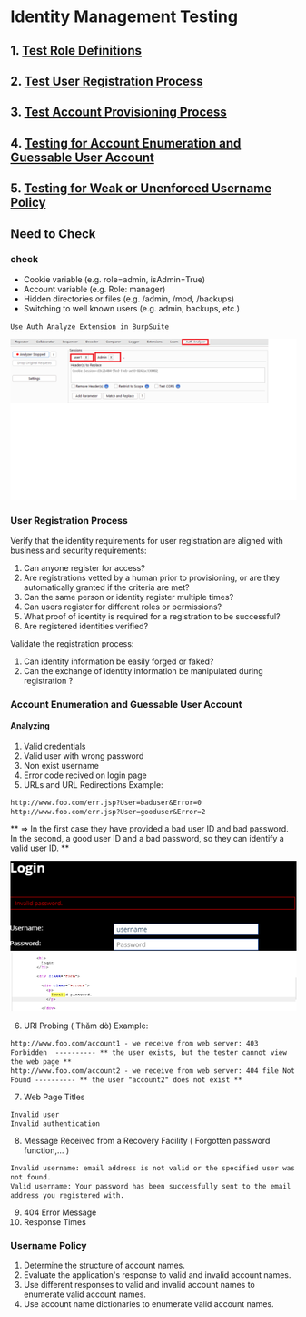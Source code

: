 # Identity Management Testing
 
## 1. [Test Role Definitions](https://github.com/OWASP/wstg/blob/master/document/4-Web_Application_Security_Testing/03-Identity_Management_Testing/01-Test_Role_Definitions.md)

## 2. [Test User Registration Process](https://github.com/OWASP/wstg/blob/master/document/4-Web_Application_Security_Testing/03-Identity_Management_Testing/02-Test_User_Registration_Process.md)

## 3. [Test Account Provisioning Process](https://github.com/OWASP/wstg/blob/master/document/4-Web_Application_Security_Testing/03-Identity_Management_Testing/03-Test_Account_Provisioning_Process.md)

## 4. [Testing for Account Enumeration and Guessable User Account](https://github.com/OWASP/wstg/blob/master/document/4-Web_Application_Security_Testing/03-Identity_Management_Testing/04-Testing_for_Account_Enumeration_and_Guessable_User_Account.md)

## 5. [Testing for Weak or Unenforced Username Policy](https://github.com/OWASP/wstg/blob/master/document/4-Web_Application_Security_Testing/03-Identity_Management_Testing/05-Testing_for_Weak_or_Unenforced_Username_Policy.md)

## Need to Check

###  check 

* Cookie variable (e.g. role=admin, isAdmin=True)
* Account variable (e.g. Role: manager)
* Hidden directories or files (e.g. /admin, /mod, /backups)
* Switching to well known users (e.g. admin, backups, etc.)
 
`Use Auth Analyze Extension in BurpSuite`

![Auth_Analyze](./img/Auth_analyze.png)
### User Registration Process

Verify that the identity requirements for user registration are aligned with business and security requirements:

1. Can anyone register for access?
2. Are registrations vetted by a human prior to provisioning, or are they automatically granted if the criteria are met?
3. Can the same person or identity register multiple times?
4. Can users register for different roles or permissions?
5. What proof of identity is required for a registration to be successful?
6. Are registered identities verified?

Validate the registration process:

1. Can identity information be easily forged or faked?
2. Can the exchange of identity information be manipulated during registration ?

### Account Enumeration and Guessable User Account

#### Analyzing 
1. Valid credentials
2. Valid user with wrong password
3. Non exist username 
4. Error code recived on login page
5. URLs and URL Redirections
Example:
```http
http://www.foo.com/err.jsp?User=baduser&Error=0
http://www.foo.com/err.jsp?User=gooduser&Error=2
```
** => In the first case they have provided a bad user ID and bad password. In the second, a good user ID and a bad password, so they can identify a valid user ID. **

![enum](./img/enum.png)
![enum](./img/enum2.png)

6. URI Probing ( Thăm dò)
Example:
```
http://www.foo.com/account1 - we receive from web server: 403 Forbidden  ---------- ** the user exists, but the tester cannot view the web page **
http://www.foo.com/account2 - we receive from web server: 404 file Not Found ---------- ** the user "account2" does not exist **
```
7. Web Page Titles
```
Invalid user
Invalid authentication
```
8.  Message Received from a Recovery Facility ( Forgotten password function,... )
```
Invalid username: email address is not valid or the specified user was not found.
Valid username: Your password has been successfully sent to the email address you registered with.
```
9.  404 Error Message
10. Response Times 

### Username Policy
1. Determine the structure of account names.
2. Evaluate the application's response to valid and invalid account names.
3. Use different responses to valid and invalid account names to enumerate valid account names.
4. Use account name dictionaries to enumerate valid account names.
